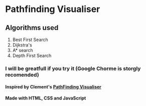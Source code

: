 # Pathfinding Visualiser

## Algorithms used
1. Best First Search
2. Dijkstra's
3. A* search
4. Depth First Search

### I will be greatfull if you try it (Google Chorme is storgly recomended)[](https://aadershchaubey.github.io/Pathfinding-Algorithm-Visualiser/main/index.html)

#### Inspired by Clement's [PathFinding Visualiser](https://github.com/clementmihailescu/Pathfinding-Visualizer)

#### Made with HTML, CSS and JavaScript
